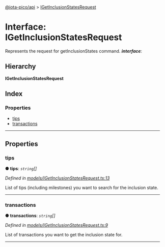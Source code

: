 [@iota-pico/api](../README.md) > [IGetInclusionStatesRequest](../interfaces/igetinclusionstatesrequest.md)

# Interface: IGetInclusionStatesRequest

Represents the request for getInclusionStates command.
*__interface__*: 

## Hierarchy

**IGetInclusionStatesRequest**

## Index

### Properties

* [tips](igetinclusionstatesrequest.md#tips)
* [transactions](igetinclusionstatesrequest.md#transactions)

---

## Properties

<a id="tips"></a>

###  tips

**● tips**: *`string`[]*

*Defined in [models/IGetInclusionStatesRequest.ts:13](https://github.com/iota-pico/api/blob/05accab/src/models/IGetInclusionStatesRequest.ts#L13)*

List of tips (including milestones) you want to search for the inclusion state.

___
<a id="transactions"></a>

###  transactions

**● transactions**: *`string`[]*

*Defined in [models/IGetInclusionStatesRequest.ts:9](https://github.com/iota-pico/api/blob/05accab/src/models/IGetInclusionStatesRequest.ts#L9)*

List of transactions you want to get the inclusion state for.

___

